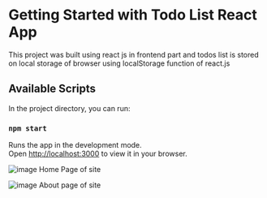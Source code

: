 # Getting Started with Todo List React App

This project was built using react js in frontend part and todos list is stored on local storage of browser using localStorage function of react.js

## Available Scripts

In the project directory, you can run:

### `npm start`

Runs the app in the development mode.\
Open [http://localhost:3000](http://localhost:3000) to view it in your browser.

![image](https://user-images.githubusercontent.com/58119582/217289621-cf703aee-45ec-441c-b2fb-5fc7ebef5629.png)
Home Page of site

![image](https://user-images.githubusercontent.com/58119582/217292861-eaf964c7-1fdf-4983-a61a-af21084b0b63.png)
About page of site

